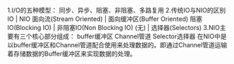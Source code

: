 1.I/O的五种模型：
	同步、异步、阻塞、非阻塞、多路复用
2.传统IO与NIO的区别
			IO				|				NIO
	面向流(Stream Oriented)	|	面向缓冲区(Buffer Oriented)
	阻塞IO(Blocking IO)		|	非阻塞IO(Non Blocking IO)
	(无)					|	选择器(Selectors)
3.NIO主要有三个核心部分组成：
	buffer缓冲区
	Channel管道
	Selector选择器
	在NIO中是以buffer缓冲区和Channel管道配合使用来处理数据的。即通过Channel管道运输着存储数据的Buffer缓冲区来实现数据的处理。

